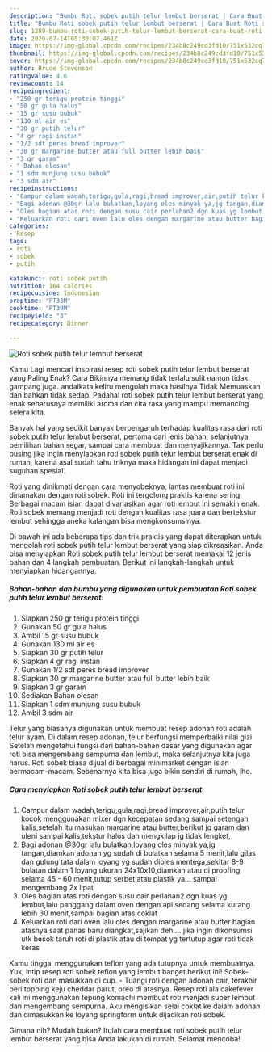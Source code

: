 ```yaml
---
description: "Bumbu Roti sobek putih telur lembut berserat | Cara Buat Roti sobek putih telur lembut berserat Yang Sempurna"
title: "Bumbu Roti sobek putih telur lembut berserat | Cara Buat Roti sobek putih telur lembut berserat Yang Sempurna"
slug: 1289-bumbu-roti-sobek-putih-telur-lembut-berserat-cara-buat-roti-sobek-putih-telur-lembut-berserat-yang-sempurna
date: 2020-07-14T05:30:07.461Z
image: https://img-global.cpcdn.com/recipes/234b8c249cd3fd10/751x532cq70/roti-sobek-putih-telur-lembut-berserat-foto-resep-utama.jpg
thumbnail: https://img-global.cpcdn.com/recipes/234b8c249cd3fd10/751x532cq70/roti-sobek-putih-telur-lembut-berserat-foto-resep-utama.jpg
cover: https://img-global.cpcdn.com/recipes/234b8c249cd3fd10/751x532cq70/roti-sobek-putih-telur-lembut-berserat-foto-resep-utama.jpg
author: Bruce Stevenson
ratingvalue: 4.6
reviewcount: 14
recipeingredient:
- "250 gr terigu protein tinggi"
- "50 gr gula halus"
- "15 gr susu bubuk"
- "130 ml air es"
- "30 gr putih telur"
- "4 gr ragi instan"
- "1/2 sdt peres bread improver"
- "30 gr margarine butter atau full butter lebih baik"
- "3 gr garam"
- " Bahan olesan"
- "1 sdm munjung susu bubuk"
- "3 sdm air"
recipeinstructions:
- "Campur dalam wadah,terigu,gula,ragi,bread improver,air,putih telur kocok menggunakan mixer dgn kecepatan sedang sampai setengah kalis,setelah itu masukan margarine atau butter,berikut jg garam dan uleni sampai kalis,tekstur halus dan mengkilap jg tidak lengket,"
- "Bagi adonan @30gr lalu bulatkan,loyang oles minyak ya,jg tangan,diamkan adonan yg sudah di bulatkan selama 5 menit,lalu gilas dan gulung tata dalam loyang yg sudah dioles mentega,sekitar 8-9 bulatan dalam 1 loyang ukuran 24x10x10,diamkan atau di proofing selama 45 - 60 menit,tutup serbet atau plastik ya... sampai mengembang 2x lipat"
- "Oles bagian atas roti dengan susu cair perlahan2 dgn kuas yg lembut,lalu panggang dalam oven dengan api sedang selama kurang lebih 30 menit,sampai bagian atas coklat"
- "Keluarkan roti dari oven lalu oles dengan margarine atau butter bagian atasnya saat panas baru diangkat,sajikan deh.... jika ingin dikonsumsi utk besok taruh roti di plastik atau di tempat yg tertutup agar roti tidak keras"
categories:
- Resep
tags:
- roti
- sobek
- putih

katakunci: roti sobek putih 
nutrition: 164 calories
recipecuisine: Indonesian
preptime: "PT33M"
cooktime: "PT39M"
recipeyield: "3"
recipecategory: Dinner

---
```



![Roti sobek putih telur lembut berserat](https://img-global.cpcdn.com/recipes/234b8c249cd3fd10/751x532cq70/roti-sobek-putih-telur-lembut-berserat-foto-resep-utama.jpg)

Kamu Lagi mencari inspirasi resep roti sobek putih telur lembut berserat yang Paling Enak? Cara Bikinnya memang tidak terlalu sulit namun tidak gampang juga. andaikata keliru mengolah maka hasilnya Tidak Memuaskan dan bahkan tidak sedap. Padahal roti sobek putih telur lembut berserat yang enak seharusnya memiliki aroma dan cita rasa yang mampu memancing selera kita.

Banyak hal yang sedikit banyak berpengaruh terhadap kualitas rasa dari roti sobek putih telur lembut berserat, pertama dari jenis bahan, selanjutnya pemilihan bahan segar, sampai cara membuat dan menyajikannya. Tak perlu pusing jika ingin menyiapkan roti sobek putih telur lembut berserat enak di rumah, karena asal sudah tahu triknya maka hidangan ini dapat menjadi suguhan spesial.

Roti yang dinikmati dengan cara menyobeknya, lantas membuat roti ini dinamakan dengan roti sobek. Roti ini tergolong praktis karena sering Berbagai macam isian dapat divariasikan agar roti lembut ini semakin enak. Roti sobek memang menjadi roti dengan kualitas rasa juara dan bertekstur lembut sehingga aneka kalangan bisa mengkonsumsinya.


Di bawah ini ada beberapa tips dan trik praktis yang dapat diterapkan untuk mengolah roti sobek putih telur lembut berserat yang siap dikreasikan. Anda bisa menyiapkan Roti sobek putih telur lembut berserat memakai 12 jenis bahan dan 4 langkah pembuatan. Berikut ini langkah-langkah untuk menyiapkan hidangannya.

<!--inarticleads1-->

##### Bahan-bahan dan bumbu yang digunakan untuk pembuatan Roti sobek putih telur lembut berserat:

1. Siapkan 250 gr terigu protein tinggi
1. Gunakan 50 gr gula halus
1. Ambil 15 gr susu bubuk
1. Gunakan 130 ml air es
1. Siapkan 30 gr putih telur
1. Siapkan 4 gr ragi instan
1. Gunakan 1/2 sdt peres bread improver
1. Siapkan 30 gr margarine butter atau full butter lebih baik
1. Siapkan 3 gr garam
1. Sediakan  Bahan olesan
1. Siapkan 1 sdm munjung susu bubuk
1. Ambil 3 sdm air


Telur yang biasanya digunakan untuk membuat resep adonan roti adalah telur ayam. Di dalam resep adonan, telur berfungsi memperbaiki nilai gizi Setelah mengetahui fungsi dari bahan-bahan dasar yang digunakan agar roti bisa mengembang sempurna dan lembut, maka selanjutnya kita juga harus. Roti sobek biasa dijual di berbagai minimarket dengan isian bermacam-macam. Sebenarnya kita bisa juga bikin sendiri di rumah, lho. 

<!--inarticleads2-->

##### Cara menyiapkan Roti sobek putih telur lembut berserat:

1. Campur dalam wadah,terigu,gula,ragi,bread improver,air,putih telur kocok menggunakan mixer dgn kecepatan sedang sampai setengah kalis,setelah itu masukan margarine atau butter,berikut jg garam dan uleni sampai kalis,tekstur halus dan mengkilap jg tidak lengket,
1. Bagi adonan @30gr lalu bulatkan,loyang oles minyak ya,jg tangan,diamkan adonan yg sudah di bulatkan selama 5 menit,lalu gilas dan gulung tata dalam loyang yg sudah dioles mentega,sekitar 8-9 bulatan dalam 1 loyang ukuran 24x10x10,diamkan atau di proofing selama 45 - 60 menit,tutup serbet atau plastik ya... sampai mengembang 2x lipat
1. Oles bagian atas roti dengan susu cair perlahan2 dgn kuas yg lembut,lalu panggang dalam oven dengan api sedang selama kurang lebih 30 menit,sampai bagian atas coklat
1. Keluarkan roti dari oven lalu oles dengan margarine atau butter bagian atasnya saat panas baru diangkat,sajikan deh.... jika ingin dikonsumsi utk besok taruh roti di plastik atau di tempat yg tertutup agar roti tidak keras


Kamu tinggal menggunakan teflon yang ada tutupnya untuk membuatnya. Yuk, intip resep roti sobek teflon yang lembut banget berikut ini! Sobek-sobek roti dan masukkan di cup. - Tuangi roti dengan adonan cair, terakhir beri topping keju cheddar parut, oreo di atasnya. Resep roti ala cakefever kali ini menggunakan tepung komachi membuat roti menjadi super lembut dan mengembang sempurna. Aku mengisikan selai coklat ke dalam adonan dan dimasukkan ke loyang springform untuk dijadikan roti sobek. 

Gimana nih? Mudah bukan? Itulah cara membuat roti sobek putih telur lembut berserat yang bisa Anda lakukan di rumah. Selamat mencoba!
